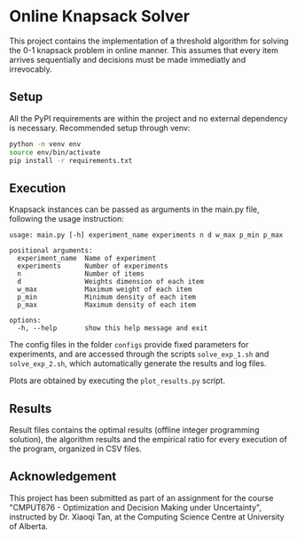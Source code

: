 # Online Knapsack Solver

This project contains the implementation of a threshold algorithm for solving the 0-1 knapsack problem in online manner. This assumes that every item arrives sequentially and decisions must be made immediatly and irrevocably.

## Setup

All the PyPI requirements are within the project and no external dependency is necessary. Recommended setup through venv:

```bash
python -m venv env
source env/bin/activate
pip install -r requirements.txt
```

## Execution

Knapsack instances can be passed as arguments in the main.py file, following the usage instruction:

```
usage: main.py [-h] experiment_name experiments n d w_max p_min p_max

positional arguments:
  experiment_name  Name of experiment
  experiments      Number of experiments
  n                Number of items
  d                Weights dimension of each item
  w_max            Maximum weight of each item
  p_min            Minimum density of each item
  p_max            Maximum density of each item

options:
  -h, --help       show this help message and exit
```

The config files in the folder `configs` provide fixed parameters for experiments, and are accessed through the scripts `solve_exp_1.sh` and `solve_exp_2.sh`, which automatically generate the results and log files.

Plots are obtained by executing the `plot_results.py` script.

## Results

Result files contains the optimal results (offline integer programming solution), the algorithm results and the empirical ratio for every execution of the program, organized in CSV files.

## Acknowledgement

This project has been submitted as part of an assignment for the course "CMPUT676 - Optimization and Decision Making under Uncertainty", instructed by Dr. Xiaoqi Tan, at the Computing Science Centre at University of Alberta.